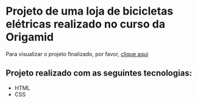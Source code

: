 # Projeto de uma loja de bicicletas elétricas realizado no curso da Origamid
Para visualizar o projeto finalizado, por favor, <a href="https://bikcraft-theta-one.vercel.app/">clique aqui</a>

## Projeto realizado com as seguintes tecnologias:
- HTML
- CSS
